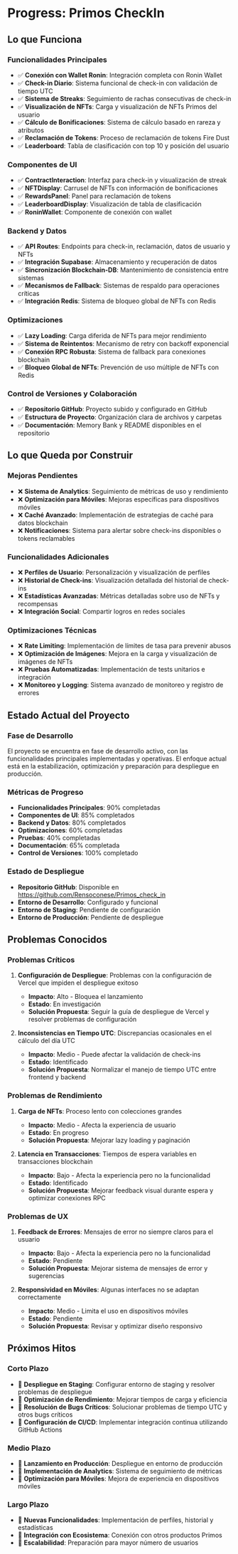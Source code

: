 # Progress: Primos CheckIn

## Lo que Funciona

### Funcionalidades Principales
- ✅ **Conexión con Wallet Ronin**: Integración completa con Ronin Wallet
- ✅ **Check-in Diario**: Sistema funcional de check-in con validación de tiempo UTC
- ✅ **Sistema de Streaks**: Seguimiento de rachas consecutivas de check-in
- ✅ **Visualización de NFTs**: Carga y visualización de NFTs Primos del usuario
- ✅ **Cálculo de Bonificaciones**: Sistema de cálculo basado en rareza y atributos
- ✅ **Reclamación de Tokens**: Proceso de reclamación de tokens Fire Dust
- ✅ **Leaderboard**: Tabla de clasificación con top 10 y posición del usuario

### Componentes de UI
- ✅ **ContractInteraction**: Interfaz para check-in y visualización de streak
- ✅ **NFTDisplay**: Carrusel de NFTs con información de bonificaciones
- ✅ **RewardsPanel**: Panel para reclamación de tokens
- ✅ **LeaderboardDisplay**: Visualización de tabla de clasificación
- ✅ **RoninWallet**: Componente de conexión con wallet

### Backend y Datos
- ✅ **API Routes**: Endpoints para check-in, reclamación, datos de usuario y NFTs
- ✅ **Integración Supabase**: Almacenamiento y recuperación de datos
- ✅ **Sincronización Blockchain-DB**: Mantenimiento de consistencia entre sistemas
- ✅ **Mecanismos de Fallback**: Sistemas de respaldo para operaciones críticas
- ✅ **Integración Redis**: Sistema de bloqueo global de NFTs con Redis

### Optimizaciones
- ✅ **Lazy Loading**: Carga diferida de NFTs para mejor rendimiento
- ✅ **Sistema de Reintentos**: Mecanismo de retry con backoff exponencial
- ✅ **Conexión RPC Robusta**: Sistema de fallback para conexiones blockchain
- ✅ **Bloqueo Global de NFTs**: Prevención de uso múltiple de NFTs con Redis

### Control de Versiones y Colaboración
- ✅ **Repositorio GitHub**: Proyecto subido y configurado en GitHub
- ✅ **Estructura de Proyecto**: Organización clara de archivos y carpetas
- ✅ **Documentación**: Memory Bank y README disponibles en el repositorio

## Lo que Queda por Construir

### Mejoras Pendientes
- ❌ **Sistema de Analytics**: Seguimiento de métricas de uso y rendimiento
- ❌ **Optimización para Móviles**: Mejoras específicas para dispositivos móviles
- ❌ **Caché Avanzado**: Implementación de estrategias de caché para datos blockchain
- ❌ **Notificaciones**: Sistema para alertar sobre check-ins disponibles o tokens reclamables

### Funcionalidades Adicionales
- ❌ **Perfiles de Usuario**: Personalización y visualización de perfiles
- ❌ **Historial de Check-ins**: Visualización detallada del historial de check-ins
- ❌ **Estadísticas Avanzadas**: Métricas detalladas sobre uso de NFTs y recompensas
- ❌ **Integración Social**: Compartir logros en redes sociales

### Optimizaciones Técnicas
- ❌ **Rate Limiting**: Implementación de límites de tasa para prevenir abusos
- ❌ **Optimización de Imágenes**: Mejora en la carga y visualización de imágenes de NFTs
- ❌ **Pruebas Automatizadas**: Implementación de tests unitarios e integración
- ❌ **Monitoreo y Logging**: Sistema avanzado de monitoreo y registro de errores

## Estado Actual del Proyecto

### Fase de Desarrollo
El proyecto se encuentra en fase de desarrollo activo, con las funcionalidades principales implementadas y operativas. El enfoque actual está en la estabilización, optimización y preparación para despliegue en producción.

### Métricas de Progreso
- **Funcionalidades Principales**: 90% completadas
- **Componentes de UI**: 85% completados
- **Backend y Datos**: 80% completados
- **Optimizaciones**: 60% completadas
- **Pruebas**: 40% completadas
- **Documentación**: 65% completada
- **Control de Versiones**: 100% completado

### Estado de Despliegue
- **Repositorio GitHub**: Disponible en https://github.com/Rensoconese/Primos_check_in
- **Entorno de Desarrollo**: Configurado y funcional
- **Entorno de Staging**: Pendiente de configuración
- **Entorno de Producción**: Pendiente de despliegue

## Problemas Conocidos

### Problemas Críticos
1. **Configuración de Despliegue**: Problemas con la configuración de Vercel que impiden el despliegue exitoso
   - **Impacto**: Alto - Bloquea el lanzamiento
   - **Estado**: En investigación
   - **Solución Propuesta**: Seguir la guía de despliegue de Vercel y resolver problemas de configuración

2. **Inconsistencias en Tiempo UTC**: Discrepancias ocasionales en el cálculo del día UTC
   - **Impacto**: Medio - Puede afectar la validación de check-ins
   - **Estado**: Identificado
   - **Solución Propuesta**: Normalizar el manejo de tiempo UTC entre frontend y backend

### Problemas de Rendimiento
1. **Carga de NFTs**: Proceso lento con colecciones grandes
   - **Impacto**: Medio - Afecta la experiencia de usuario
   - **Estado**: En progreso
   - **Solución Propuesta**: Mejorar lazy loading y paginación

2. **Latencia en Transacciones**: Tiempos de espera variables en transacciones blockchain
   - **Impacto**: Bajo - Afecta la experiencia pero no la funcionalidad
   - **Estado**: Identificado
   - **Solución Propuesta**: Mejorar feedback visual durante espera y optimizar conexiones RPC

### Problemas de UX
1. **Feedback de Errores**: Mensajes de error no siempre claros para el usuario
   - **Impacto**: Bajo - Afecta la experiencia pero no la funcionalidad
   - **Estado**: Pendiente
   - **Solución Propuesta**: Mejorar sistema de mensajes de error y sugerencias

2. **Responsividad en Móviles**: Algunas interfaces no se adaptan correctamente
   - **Impacto**: Medio - Limita el uso en dispositivos móviles
   - **Estado**: Pendiente
   - **Solución Propuesta**: Revisar y optimizar diseño responsivo

## Próximos Hitos

### Corto Plazo
- 🎯 **Despliegue en Staging**: Configurar entorno de staging y resolver problemas de despliegue
- 🎯 **Optimización de Rendimiento**: Mejorar tiempos de carga y eficiencia
- 🎯 **Resolución de Bugs Críticos**: Solucionar problemas de tiempo UTC y otros bugs críticos
- 🎯 **Configuración de CI/CD**: Implementar integración continua utilizando GitHub Actions

### Medio Plazo
- 🎯 **Lanzamiento en Producción**: Despliegue en entorno de producción
- 🎯 **Implementación de Analytics**: Sistema de seguimiento de métricas
- 🎯 **Optimización para Móviles**: Mejora de experiencia en dispositivos móviles

### Largo Plazo
- 🎯 **Nuevas Funcionalidades**: Implementación de perfiles, historial y estadísticas
- 🎯 **Integración con Ecosistema**: Conexión con otros productos Primos
- 🎯 **Escalabilidad**: Preparación para mayor número de usuarios
